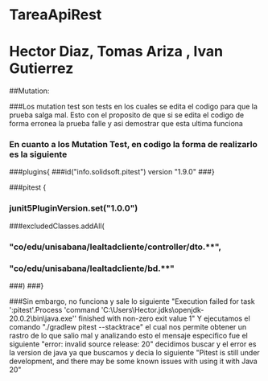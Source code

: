# TareaApiRest
# Hector Diaz, Tomas Ariza , Ivan Gutierrez








##Mutation:

###Los mutation test son tests en los cuales se edita el codigo para que la prueba salga mal. Esto con el proposito de que si se edita el codigo de forma erronea la prueba falle y asi demostrar que esta ultima funciona
### En cuanto a los Mutation Test, en codigo la forma de realizarlo es la siguiente
###plugins{
###id("info.solidsoft.pitest") version "1.9.0"
###}

###pitest {
### junit5PluginVersion.set("1.0.0")
###excludedClasses.addAll(
###	"co/edu/unisabana/lealtadcliente/controller/dto.**",
###	"co/edu/unisabana/lealtadcliente/bd.**"
###)
###}

###Sin embargo, no funciona y sale lo siguiente "Execution failed for task ':pitest'.Process 'command 'C:\Users\Hector\.jdks\openjdk-20.0.2\bin\java.exe'' finished with non-zero exit value 1" Y ejecutamos el comando "./gradlew pitest --stacktrace" el cual nos permite obtener un rastro de lo que salio mal y analizando esto el mensaje especifico fue el siguiente "error: invalid source release: 20" decidimos buscar y el error es la version de java ya que buscamos y decia lo siguiente "Pitest is still under development, and there may be some known issues with using it with Java 20"